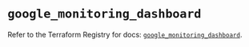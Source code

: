 # `google_monitoring_dashboard`

Refer to the Terraform Registry for docs: [`google_monitoring_dashboard`](https://registry.terraform.io/providers/hashicorp/google-beta/6.45.0/docs/resources/google_monitoring_dashboard).
